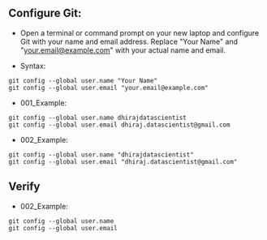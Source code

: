 ## Configure Git:

* Open a terminal or command prompt on your new laptop and configure Git with your name and email address. Replace "Your Name" and "your.email@example.com" with your actual name and email.

* Syntax:

```
git config --global user.name "Your Name"
git config --global user.email "your.email@example.com"
```

* 001_Example:
```
git config --global user.name dhirajdatascientist
git config --global user.email dhiraj.datascientist@gmail.com
```

* 002_Example:
```
git config --global user.name "dhirajdatascientist"
git config --global user.email "dhiraj.datascientist@gmail.com"
```

## Verify

* 002_Example:
```
git config --global user.name
git config --global user.email
```